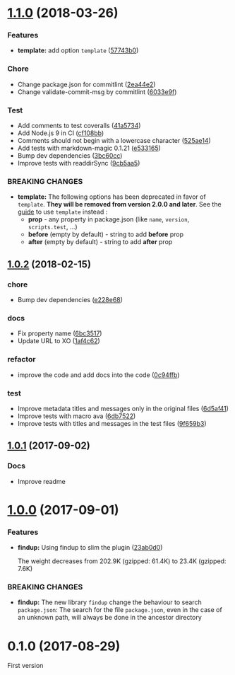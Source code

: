 <a name="1.1.0"></a>
# [1.1.0](https://github.com/forresst/markdown-magic-package-json/compare/1.0.2...1.1.0) (2018-03-26)


### Features

* **template:** add option `template` ([57743b0](https://github.com/forresst/markdown-magic-package-json/commit/57743b0))


### Chore

* Change package.json for commitlint ([2ea44e2](https://github.com/forresst/markdown-magic-package-json/commit/2ea44e2))
* Change validate-commit-msg by commitlint ([6033e9f](https://github.com/forresst/markdown-magic-package-json/commit/6033e9f))

### Test

* Add comments to test coveralls ([41a5734](https://github.com/forresst/markdown-magic-package-json/commit/41a5734))
* Add Node.js 9 in CI ([cf108bb](https://github.com/forresst/markdown-magic-package-json/commit/cf108bb))
* Comments should not begin with a lowercase character ([525ae14](https://github.com/forresst/markdown-magic-package-json/commit/525ae14))
* Add tests with markdown-magic 0.1.21 ([e533165](https://github.com/forresst/markdown-magic-package-json/commit/e533165))
* Bump dev dependencies ([3bc60cc](https://github.com/forresst/markdown-magic-package-json/commit/3bc60cc))
* Improve tests with readdirSync ([9cb5aa5](https://github.com/forresst/markdown-magic-package-json/commit/9cb5aa5))

### BREAKING CHANGES

* **template:** The following options has been deprecated in favor of `template`. **They will be removed from version 2.0.0 and later**. See the [guide](docs/guide-switch-to-template-option.md) to use `template` instead :
   * **prop** - any property in package.json (like `name`, `version`, `scripts.test`, ...)
   * **before** (empty by default) - string to add **before** prop
   * **after** (empty by default) - string to add **after** prop



<a name="1.0.2"></a>
## [1.0.2](https://github.com/forresst/markdown-magic-package-json/compare/1.0.1...1.0.2) (2018-02-15)


### chore

* Bump dev dependencies ([e228e68](https://github.com/forresst/markdown-magic-package-json/commit/e228e68))

### docs

* Fix property name ([6bc3517](https://github.com/forresst/markdown-magic-package-json/commit/6bc3517))
* Update URL to XO ([1af4c62](https://github.com/forresst/markdown-magic-package-json/commit/1af4c62))

### refactor

* improve the code and add docs into the code ([0c94ffb](https://github.com/forresst/markdown-magic-package-json/commit/0c94ffb))

### test

* Improve metadata titles and messages only in the original files ([6d5af41](https://github.com/forresst/markdown-magic-package-json/commit/6d5af41))
* Improve tests with macro ava ([6db7522](https://github.com/forresst/markdown-magic-package-json/commit/6db7522))
* Improve tests with titles and messages in the test files ([9f659b3](https://github.com/forresst/markdown-magic-package-json/commit/9f659b3))



<a name="1.0.1"></a>
## [1.0.1](https://github.com/forresst/markdown-magic-package-json/compare/1.0.0...1.0.1) (2017-09-02)

### Docs

* Improve readme



<a name="1.0.0"></a>
# [1.0.0](https://github.com/forresst/markdown-magic-package-json/compare/0.1.0...1.0.0) (2017-09-01)


### Features

* **findup:** Using findup to slim the plugin ([23ab0d0](https://github.com/forresst/markdown-magic-package-json/commit/23ab0d0))

  The weight decreases from 202.9K (gzipped: 61.4K) to 23.4K (gzipped: 7.6K)


### BREAKING CHANGES

* **findup:** The new library `findup` change the behaviour to search `package.json`:
The search for the file `package.json`, even in the case of an unknown path, will always be done in the ancestor directory



<a name="0.1.0"></a>
# 0.1.0 (2017-08-29)

First version


